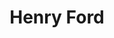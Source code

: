 ---
title: "Henry Ford"
cc-type: person
hashtag: "henry-ford"
born-on: 1863-07-30
died-on: 1947-04-07
tags:
  - American
  - Industrialist
  - Human Being
  - dead at the moment
---